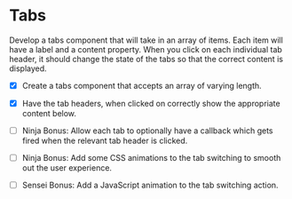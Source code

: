 # Tabs

Develop a tabs component that will take in an array of items. Each item will have a label and a content property. When you click on each individual tab header, it should change the state of the tabs so that the correct content is displayed.





- [x] Create a tabs component that accepts an array of varying length.


- [x] Have the tab headers, when clicked on correctly show the appropriate content below.

- [ ] Ninja Bonus: Allow each tab to optionally have a callback which gets fired when the relevant tab header is clicked.

- [ ] Ninja Bonus: Add some CSS animations to the tab switching to smooth out the user experience.

- [ ] Sensei Bonus: Add a JavaScript animation to the tab switching action.